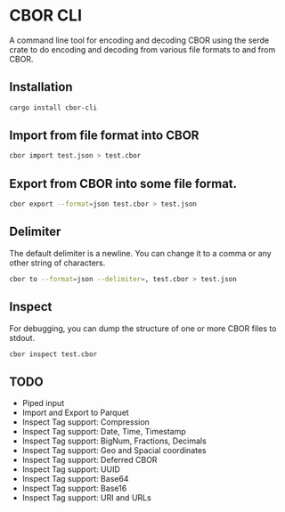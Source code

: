 # CBOR CLI

A command line tool for encoding and decoding CBOR using the serde crate to do encoding and decoding from various file formats to and from CBOR.

## Installation

```bash
cargo install cbor-cli
```

## Import from file format into CBOR

```bash
cbor import test.json > test.cbor
```

## Export from CBOR into some file format.

```bash
cbor export --format=json test.cbor > test.json
```

## Delimiter

The default delimiter is a newline. You can change it to a comma or any other
string of characters.

```bash
cbor to --format=json --delimiter=, test.cbor > test.json
```

## Inspect

For debugging, you can dump the structure of one or more CBOR files to stdout.

```bash
cbor inspect test.cbor
```

## TODO

- Piped input
- Import and Export to Parquet
- Inspect Tag support: Compression
- Inspect Tag support: Date, Time, Timestamp
- Inspect Tag support: BigNum, Fractions, Decimals
- Inspect Tag support: Geo and Spacial coordinates
- Inspect Tag support: Deferred CBOR
- Inspect Tag support: UUID
- Inspect Tag support: Base64
- Inspect Tag support: Base16
- Inspect Tag support: URI and URLs
